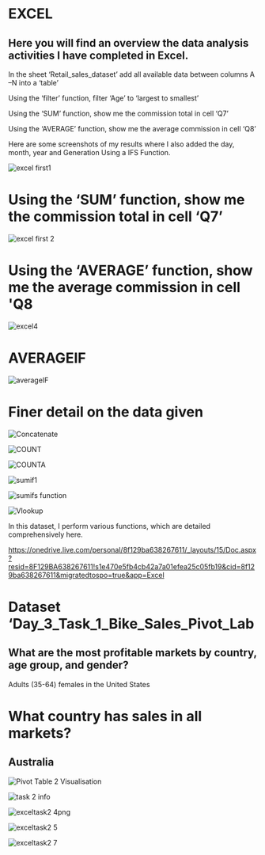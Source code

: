 #  EXCEL #

## Here you will find an overview the data analysis activities I have completed in Excel. ##

In the sheet ‘Retail_sales_dataset’ add all available data between columns A –N into a ‘table’

Using the ‘filter’ function, filter ‘Age’ to ‘largest to smallest’

Using the ‘SUM’ function, show me the commission total in cell ‘Q7’

Using the ‘AVERAGE’ function, show me the average commission in cell ‘Q8’

Here are some screenshots of my results where I also added the day, month, year and Generation Using a IFS Function.

![excel first1](https://github.com/user-attachments/assets/7a8af7cb-df95-4c39-9f01-ed676a10ff82)
#  Using the ‘SUM’ function, show me the commission total in cell ‘Q7’
![excel first 2](https://github.com/user-attachments/assets/b7c83669-8b75-4e4b-8d0d-3d92f6b80185)
# Using the ‘AVERAGE’ function, show me the average commission in cell 'Q8
![excel4](https://github.com/user-attachments/assets/06030ab0-a6b1-4aa7-87cb-c4605dca595c)
# AVERAGEIF
![averageIF](https://github.com/user-attachments/assets/b19cc4e8-d490-44e3-bf4f-d1a8a8a02242)
# Finer detail on the data given

![Concatenate](https://github.com/user-attachments/assets/17898ce0-9091-4f65-9d0e-6ab3e3fff250)

![COUNT](https://github.com/user-attachments/assets/4ec377b7-7313-4cf0-8025-affeb1d170ad)

![COUNTA](https://github.com/user-attachments/assets/2a21a4cf-15b0-4afc-95cd-ff8a41cfb842)

![sumif1](https://github.com/user-attachments/assets/7977ad14-8305-4de0-88c7-defabd4327f8)

![sumifs function](https://github.com/user-attachments/assets/cb4acf16-77c9-4b0f-94f2-339c8566ebeb)

![Vlookup](https://github.com/user-attachments/assets/dcde42ec-e29f-480c-a9a8-26e88c290653)

In this dataset, I perform various functions, which are detailed comprehensively here. 

https://onedrive.live.com/personal/8f129ba638267611/_layouts/15/Doc.aspx?resid=8F129BA638267611!s1e470e5fb4cb42a7a01efea25c05fb19&cid=8f129ba638267611&migratedtospo=true&app=Excel

#  Dataset ‘Day_3_Task_1_Bike_Sales_Pivot_Lab 
## What are the most profitable markets by country, age group, and gender? 
Adults (35-64) females in the United States 
# What country has sales in all markets? 
## Australia 
![Pivot Table 2](https://github.com/user-attachments/assets/4e6255f3-105a-4618-9b70-e3105b1af1c2)
Visualisation


![task 2 info](https://github.com/user-attachments/assets/1c1abba3-f70e-4928-bcaf-393de1d03aae)

![exceltask2 4png](https://github.com/user-attachments/assets/3875fd3c-4706-4ce6-a1ae-d6ac5b203500)

![exceltask2 5](https://github.com/user-attachments/assets/4ed404a0-278d-4ca2-88d5-016190d9a25b)

![exceltask2 7](https://github.com/user-attachments/assets/1f136b8f-79e8-4cd6-9a12-5ccf63f44234)




